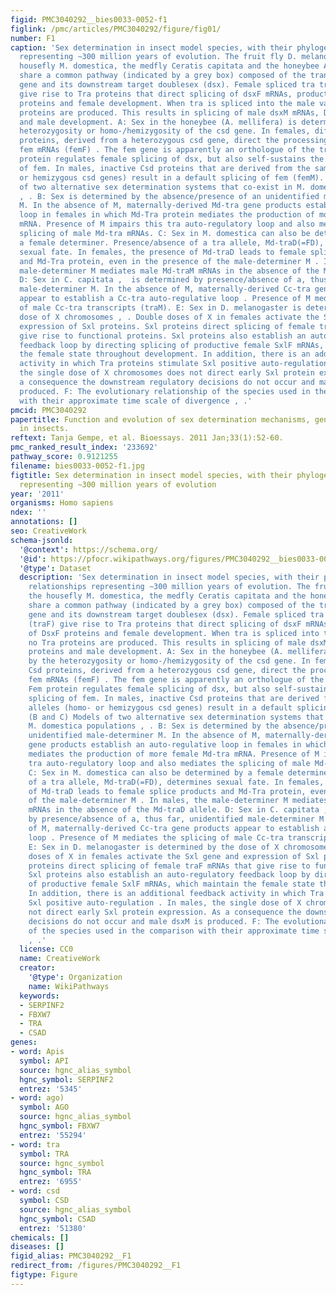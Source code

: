 ```yaml
---
figid: PMC3040292__bies0033-0052-f1
figlink: /pmc/articles/PMC3040292/figure/fig01/
number: F1
caption: 'Sex determination in insect model species, with their phylogenetic relationships
  representing ∼300 million years of evolution. The fruit fly D. melanogaster, the
  housefly M. domestica, the medfly Ceratis capitata and the honeybee Apis mellifera
  share a common pathway (indicated by a grey box) composed of the transformer (tra)
  gene and its downstream target doublesex (dsx). Female spliced tra transcripts (traF)
  give rise to Tra proteins that direct splicing of dsxF mRNAs, production of DsxF
  proteins and female development. When tra is spliced into the male variant, no Tra
  proteins are produced. This results in splicing of male dsxM mRNAs, DsxM proteins
  and male development. A: Sex in the honeybee (A. mellifera) is determined by the
  heterozygosity or homo-/hemizygosity of the csd gene. In females, different Csd
  proteins, derived from a heterozygous csd gene, direct the processing of female
  fem mRNAs (femF) . The fem gene is apparently an orthologue of the tra gene ). Fem
  protein regulates female splicing of dsx, but also self-sustains the female splicing
  of fem. In males, inactive Csd proteins that are derived from the same alleles (homo-
  or hemizygous csd genes) result in a default splicing of fem (femM). (B and C) Models
  of two alternative sex determination systems that co-exist in M. domestica populations
  , . B: Sex is determined by the absence/presence of an unidentified male-determiner
  M. In the absence of M, maternally-derived Md-tra gene products establish an auto-regulative
  loop in females in which Md-Tra protein mediates the production of more female Md-tra
  mRNA. Presence of M impairs this tra auto-regulatory loop and also mediates the
  splicing of male Md-tra mRNAs. C: Sex in M. domestica can also be determined by
  a female determiner. Presence/absence of a tra allele, Md-traD(=FD), determines
  sexual fate. In females, the presence of Md-traD leads to female splice products
  and Md-Tra protein, even in the presence of the male-determiner M . In males, the
  male-determiner M mediates male Md-traM mRNAs in the absence of the Md-traD allele.
  D: Sex in C. capitata ,  is determined by presence/absence of a, thus far, unidentified
  male-determiner M. In the absence of M, maternally-derived Cc-tra gene products
  appear to establish a Cc-tra auto-regulative loop . Presence of M mediates the splicing
  of male Cc-tra transcripts (traM). E: Sex in D. melanogaster is determined by the
  dose of X chromosomes , . Double doses of X in females activate the Sxl gene and
  expression of Sxl proteins. Sxl proteins direct splicing of female traF mRNAs that
  give rise to functional proteins. Sxl proteins also establish an auto-regulatory
  feedback loop by directing splicing of productive female SxlF mRNAs, which maintain
  the female state throughout development. In addition, there is an additional feedback
  activity in which Tra proteins stimulate Sxl positive auto-regulation . In males,
  the single dose of X chromosomes does not direct early Sxl protein expression. As
  a consequence the downstream regulatory decisions do not occur and male dsxM is
  produced. F: The evolutionary relationship of the species used in the comparison
  with their approximate time scale of divergence , .'
pmcid: PMC3040292
papertitle: Function and evolution of sex determination mechanisms, genes and pathways
  in insects.
reftext: Tanja Gempe, et al. Bioessays. 2011 Jan;33(1):52-60.
pmc_ranked_result_index: '233692'
pathway_score: 0.9121255
filename: bies0033-0052-f1.jpg
figtitle: Sex determination in insect model species, with their phylogenetic relationships
  representing ∼300 million years of evolution
year: '2011'
organisms: Homo sapiens
ndex: ''
annotations: []
seo: CreativeWork
schema-jsonld:
  '@context': https://schema.org/
  '@id': https://pfocr.wikipathways.org/figures/PMC3040292__bies0033-0052-f1.html
  '@type': Dataset
  description: 'Sex determination in insect model species, with their phylogenetic
    relationships representing ∼300 million years of evolution. The fruit fly D. melanogaster,
    the housefly M. domestica, the medfly Ceratis capitata and the honeybee Apis mellifera
    share a common pathway (indicated by a grey box) composed of the transformer (tra)
    gene and its downstream target doublesex (dsx). Female spliced tra transcripts
    (traF) give rise to Tra proteins that direct splicing of dsxF mRNAs, production
    of DsxF proteins and female development. When tra is spliced into the male variant,
    no Tra proteins are produced. This results in splicing of male dsxM mRNAs, DsxM
    proteins and male development. A: Sex in the honeybee (A. mellifera) is determined
    by the heterozygosity or homo-/hemizygosity of the csd gene. In females, different
    Csd proteins, derived from a heterozygous csd gene, direct the processing of female
    fem mRNAs (femF) . The fem gene is apparently an orthologue of the tra gene ).
    Fem protein regulates female splicing of dsx, but also self-sustains the female
    splicing of fem. In males, inactive Csd proteins that are derived from the same
    alleles (homo- or hemizygous csd genes) result in a default splicing of fem (femM).
    (B and C) Models of two alternative sex determination systems that co-exist in
    M. domestica populations , . B: Sex is determined by the absence/presence of an
    unidentified male-determiner M. In the absence of M, maternally-derived Md-tra
    gene products establish an auto-regulative loop in females in which Md-Tra protein
    mediates the production of more female Md-tra mRNA. Presence of M impairs this
    tra auto-regulatory loop and also mediates the splicing of male Md-tra mRNAs.
    C: Sex in M. domestica can also be determined by a female determiner. Presence/absence
    of a tra allele, Md-traD(=FD), determines sexual fate. In females, the presence
    of Md-traD leads to female splice products and Md-Tra protein, even in the presence
    of the male-determiner M . In males, the male-determiner M mediates male Md-traM
    mRNAs in the absence of the Md-traD allele. D: Sex in C. capitata ,  is determined
    by presence/absence of a, thus far, unidentified male-determiner M. In the absence
    of M, maternally-derived Cc-tra gene products appear to establish a Cc-tra auto-regulative
    loop . Presence of M mediates the splicing of male Cc-tra transcripts (traM).
    E: Sex in D. melanogaster is determined by the dose of X chromosomes , . Double
    doses of X in females activate the Sxl gene and expression of Sxl proteins. Sxl
    proteins direct splicing of female traF mRNAs that give rise to functional proteins.
    Sxl proteins also establish an auto-regulatory feedback loop by directing splicing
    of productive female SxlF mRNAs, which maintain the female state throughout development.
    In addition, there is an additional feedback activity in which Tra proteins stimulate
    Sxl positive auto-regulation . In males, the single dose of X chromosomes does
    not direct early Sxl protein expression. As a consequence the downstream regulatory
    decisions do not occur and male dsxM is produced. F: The evolutionary relationship
    of the species used in the comparison with their approximate time scale of divergence
    , .'
  license: CC0
  name: CreativeWork
  creator:
    '@type': Organization
    name: WikiPathways
  keywords:
  - SERPINF2
  - FBXW7
  - TRA
  - CSAD
genes:
- word: Apis
  symbol: API
  source: hgnc_alias_symbol
  hgnc_symbol: SERPINF2
  entrez: '5345'
- word: ago)
  symbol: AGO
  source: hgnc_alias_symbol
  hgnc_symbol: FBXW7
  entrez: '55294'
- word: tra
  symbol: TRA
  source: hgnc_symbol
  hgnc_symbol: TRA
  entrez: '6955'
- word: csd
  symbol: CSD
  source: hgnc_alias_symbol
  hgnc_symbol: CSAD
  entrez: '51380'
chemicals: []
diseases: []
figid_alias: PMC3040292__F1
redirect_from: /figures/PMC3040292__F1
figtype: Figure
---
```


